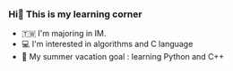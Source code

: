 ### Hi👋 This is my learning corner
- 🇹🇼 I'm majoring in IM.
- 💻 I'm interested in algorithms and C language
- 🌱 My summer vacation goal : learning Python and C++

<!--
**HsienChihLi/HsienChihLi** is a ✨ _special_ ✨ repository because its `README.md` (this file) appears on your GitHub profile.

Here are some ideas to get you started:

- 🔭 I’m currently working on ...
- 🌱 I’m currently learning ...
- 👯 I’m looking to collaborate on ...
- 🤔 I’m looking for help with ...
- 💬 Ask me about ...
- 📫 How to reach me: ...
- 😄 Pronouns: ...
- ⚡ Fun fact: ...
-->
